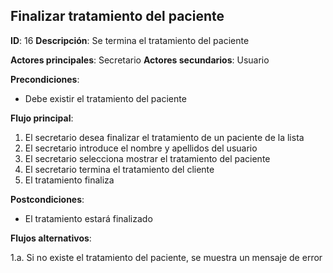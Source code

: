 ## Finalizar tratamiento del paciente

**ID**: 16
**Descripción**: Se termina el tratamiento del paciente

**Actores principales**: Secretario
**Actores secundarios**: Usuario

**Precondiciones**:
* Debe existir el tratamiento del paciente

**Flujo principal**:
1. El secretario desea finalizar el tratamiento de un paciente de la lista
2. El secretario introduce el nombre y apellidos del usuario
3. El secretario selecciona mostrar el tratamiento del paciente
4. El secretario termina el tratamiento del cliente
5. El tratamiento finaliza

**Postcondiciones**:

* El tratamiento estará finalizado

**Flujos alternativos**:

1.a. Si no existe el tratamiento del paciente, se muestra un mensaje de error

